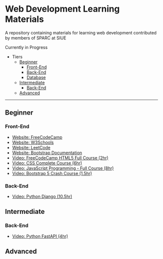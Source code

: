 # Web Development Learning Materials
A repository containing materials for learning web development contributed by members of SPARC at SIUE

Currently in Progress

* Tiers
  * [Beginner](#Beginner)
    * [Front-End](#Front-End)
    * [Back-End](#Back-End)
    * [Database](#Database)
  * [Intermediate](#Intermediate)
    * [Back-End](#Back-End-1)
  * [Advanced](#Advanced)

----

## Beginner

### Front-End

- [Website: FreeCodeCamp](https://www.freecodecamp.org/learn)
- [Website: W3Schools](https://www.w3schools.com)
- [Website: LeetCode](https://leetcode.com/problemset/all/)
- [Website: Bootstrap Documentation](https://getbootstrap.com/docs/5.1/getting-started/introduction/)
- [Video: FreeCodeCamp HTML5 Full Course (2hr)](https://www.youtube.com/watch?v=pQN-pnXPaVg)
- [Video: CSS Complete Course (6hr)](https://www.youtube.com/watch?v=1Rs2ND1ryYc)
- [Video: JavaScript Programming - Full Course (8hr)](https://www.youtube.com/watch?v=jS4aFq5-91M)
- [Video: Bootstrap 5 Crash Course (1.5hr)](https://youtu.be/4sosXZsdy-s)

### Back-End

- [Video: Python Django (10.5hr)](https://www.youtube.com/watch?v=jBzwzrDvZ18)

## Intermediate

### Back-End

- [Video: Python FastAPI (4hr)](https://youtu.be/7t2alSnE2-I)


## Advanced

